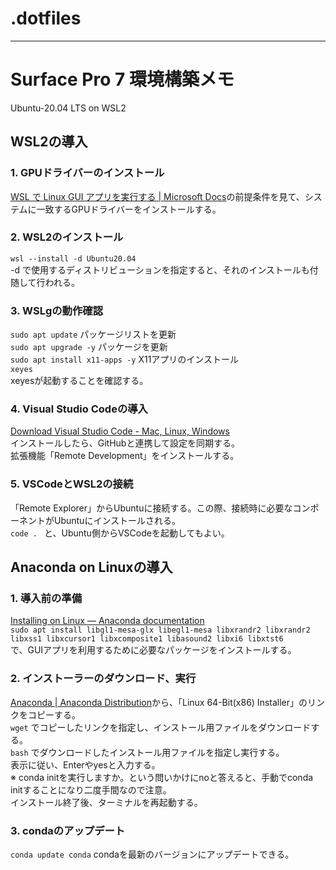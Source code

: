 # .dotfiles

***

# Surface Pro 7 環境構築メモ

Ubuntu-20.04 LTS on WSL2

## WSL2の導入
### 1. GPUドライバーのインストール
[WSL で Linux GUI アプリを実行する | Microsoft Docs](https://docs.microsoft.com/ja-jp/windows/wsl/tutorials/gui-apps)の前提条件を見て、システムに一致するGPUドライバーをインストールする。  

### 2. WSL2のインストール
`wsl --install -d Ubuntu20.04`  
-d で使用するディストリビューションを指定すると、それのインストールも付随して行われる。

### 3. WSLgの動作確認
`sudo apt update` パッケージリストを更新  
`sudo apt upgrade -y` パッケージを更新  
`sudo apt install x11-apps -y` X11アプリのインストール  
`xeyes`  
xeyesが起動することを確認する。

### 4. Visual Studio Codeの導入
[Download Visual Studio Code - Mac, Linux, Windows](https://code.visualstudio.com/download)  
インストールしたら、GitHubと連携して設定を同期する。  
拡張機能「Remote Development」をインストールする。

### 5. VSCodeとWSL2の接続
「Remote Explorer」からUbuntuに接続する。この際、接続時に必要なコンポーネントがUbuntuにインストールされる。  
`code . ` と、Ubuntu側からVSCodeを起動してもよい。


## Anaconda on Linuxの導入
### 1. 導入前の準備
[Installing on Linux — Anaconda documentation](https://docs.anaconda.com/anaconda/install/linux/)  
`sudo apt install libgl1-mesa-glx libegl1-mesa libxrandr2 libxrandr2 libxss1 libxcursor1 libxcomposite1 libasound2 libxi6 libxtst6`  
で、GUIアプリを利用するために必要なパッケージをインストールする。

### 2. インストーラーのダウンロード、実行
[Anaconda | Anaconda Distribution](https://www.anaconda.com/products/distribution)から、「Linux 64-Bit(x86) Installer」のリンクをコピーする。  
`wget` でコピーしたリンクを指定し、インストール用ファイルをダウンロードする。  
`bash` でダウンロードしたインストール用ファイルを指定し実行する。  
表示に従い、Enterやyesと入力する。  
※ conda initを実行しますか。という問いかけにnoと答えると、手動でconda initすることになり二度手間なので注意。  
インストール終了後、ターミナルを再起動する。

### 3. condaのアップデート
`conda update conda`
condaを最新のバージョンにアップデートできる。


